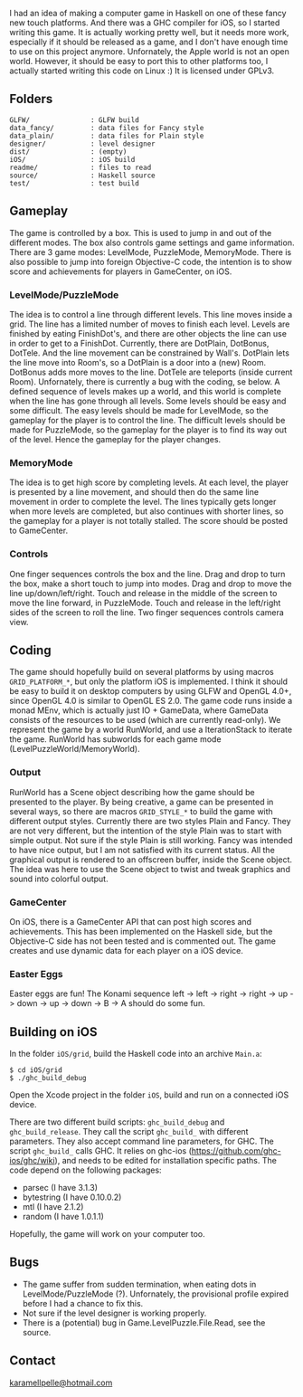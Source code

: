 I had an idea of making a computer game in Haskell on one of these fancy new touch platforms. And there was a GHC compiler for iOS, so I started writing this game. It is actually working pretty well, but it needs more work, especially if it should be released as a game, and I don't have enough time to use on this project anymore. Unfornately, the Apple world is not an open world. However, it should be easy to port this to other platforms too, I actually started writing this code on Linux :) It is licensed under GPLv3.


Folders
----------------

    GLFW/               : GLFW build
    data_fancy/         : data files for Fancy style
    data_plain/         : data files for Plain style
    designer/           : level designer 
    dist/               : (empty)
    iOS/                : iOS build
    readme/             : files to read
    source/             : Haskell source
    test/               : test build 


Gameplay
----------------

The game is controlled by a box. This is used to jump in and out of the different modes. The box also controls game settings and game information. There are 3 game modes: LevelMode, PuzzleMode, MemoryMode. There is also possible to jump into foreign Objective-C code, the intention is to show score and achievements for players in GameCenter, on iOS.

### LevelMode/PuzzleMode ###
The idea is to control a line through different levels. This line moves inside a grid. The line has a limited number of moves to finish each level. Levels are finished by eating FinishDot's, and there are other objects the line can use in order to get to a FinishDot. Currently, there are DotPlain, DotBonus, DotTele. And the line movement can be constrained by Wall's. DotPlain lets the line move into Room's, so a DotPlain is a door into a (new) Room. DotBonus adds more moves to the line. DotTele are teleports (inside current Room). Unfornately, there is currently a bug with the coding, se below. A defined sequence of levels makes up a world, and this world is complete when the line has gone through all levels. Some levels should be easy and some difficult. The easy levels should be made for LevelMode, so the gameplay for the player is to control the line. The difficult levels should be made for PuzzleMode, so the gameplay for the player is to find its way out of the level. Hence the gameplay for the player changes. 

### MemoryMode ###
The idea is to get high score by completing levels. At each level, the player is presented by a line movement, and should then do the same line movement in order to complete the level. The lines typically gets longer when more levels are completed, but also continues with shorter lines, so the gameplay for a player is not totally stalled. The score should be posted to GameCenter.

### Controls ###
One finger sequences controls the box and the line. Drag and drop to turn the box, make a short touch to jump into modes. Drag and drop to move the line up/down/left/right. Touch and release in the middle of the screen to move the line forward, in PuzzleMode. Touch and release in the left/right sides of the screen to roll the line. Two finger sequences controls camera view.


Coding
----------------

The game should hopefully build on several platforms by using macros `GRID_PLATFORM_*`, but only the platform iOS is implemented. I think it should be easy to build it on desktop computers by using GLFW and OpenGL 4.0+, since OpenGL 4.0 is similar to OpenGL ES 2.0.
The game code runs inside a monad MEnv, which is actually just IO + GameData, where GameData consists of the resources to be used (which are currently read-only). We represent the game by a world RunWorld, and use a IterationStack to iterate the game. RunWorld has subworlds for each game mode (LevelPuzzleWorld/MemoryWorld).

### Output ###
RunWorld has a Scene object describing how the game should be presented to the player. By being creative, a game can be presented in several ways, so there are macros `GRID_STYLE_*` to build the game with different output styles. Currently there are two styles Plain and Fancy. They are not very different, but the intention of the style Plain was to start with simple output. Not sure if the style Plain is still working. Fancy was intended to have nice output, but I am not satisfied with its current status. All the graphical output is rendered to an offscreen buffer, inside the Scene object. The idea was here to use the Scene object to twist and tweak graphics and sound into colorful output.

### GameCenter ###
On iOS, there is a GameCenter API that can post high scores and achievements. This has been implemented on the Haskell side, but the Objective-C side has not been tested and is commented out. The game creates and use dynamic data for each player on a iOS device. 

### Easter Eggs ###
Easter eggs are fun! The Konami sequence left -> left -> right -> right -> up -> down -> up -> down -> B -> A should do some fun. 


Building on iOS
----------------

In the folder `iOS/grid`, build the Haskell code into an archive `Main.a`:  

    $ cd iOS/grid
    $ ./ghc_build_debug

Open the Xcode project in the folder `iOS`, build and run on a connected iOS device.

There are two different build scripts: `ghc_build_debug` and `ghc_build_release`. They call the script `ghc_build_` with different parameters. They also accept command line parameters, for GHC. The script `ghc_build_` calls GHC. It relies on ghc-ios (<https://github.com/ghc-ios/ghc/wiki>), and needs to be edited for installation specific paths. The code depend on the following packages:

* parsec        (I have 3.1.3)
* bytestring    (I have 0.10.0.2)
* mtl           (I have 2.1.2)
* random        (I have 1.0.1.1)

Hopefully, the game will work on your computer too.


Bugs
----------------

* The game suffer from sudden termination, when eating dots in LevelMode/PuzzleMode (?). Unfornately, the provisional profile expired before I had a chance to fix this. 
* Not sure if the level designer is working properly.
* There is a (potential) bug in Game.LevelPuzzle.File.Read, see the source.

Contact
----------------

<karamellpelle@hotmail.com>
